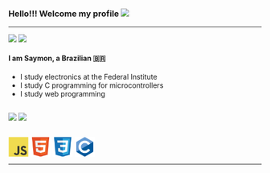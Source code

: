 ### Hello!!! Welcome my profile <img src="https://raw.githubusercontent.com/iampavangandhi/iampavangandhi/master/gifs/Hi.gif" width="20px">
___

<div>
 <a href ="mailto:saymonnnvict0r@gmail.com" target="_blank" ><img src="https://img.shields.io/badge/-Gmail-%23333?style=for-the-badge&logo=gmail&logoColor=white"></a>
 <a href ="https://www.linkedin.com/in/saymon-victor-b31704213/" target="_blank"><img src="https://img.shields.io/badge/-LinkedIn-%230077B5?style=for-the-badge&logo=linkedin&logoColor=white" target="_blank"></a> 
</div>

#### I am Saymon, a Brazilian :brazil:


- I study electronics at the Federal Institute
- I study C programming for microcontrollers
- I study web programming

##

<div>
 <img height="150px" src="https://github-readme-stats.vercel.app/api?username=Symonnv&show_icons=true&theme=tokyonight&include_all_commits=true&count_private=true"/>
 <img height="150px" src="https://github-readme-stats.vercel.app/api/top-langs/?username=Symonnv&layout=compact&langs_count=16&theme=tokyonight"/>
</div>

##

<div>
 <img align="center" height="40" width="40" alt:"JavaScript" src="https://raw.githubusercontent.com/devicons/devicon/master/icons/javascript/javascript-original.svg"/>
 <img align="center" height="40" width="40" alt:"Html" src="https://raw.githubusercontent.com/devicons/devicon/master/icons/html5/html5-original.svg"/>
 <img align="center" height="40" width="40" alt:"Css" src="https://raw.githubusercontent.com/devicons/devicon/master/icons/css3/css3-original.svg"/>
 <img align="center" height="40" width="40" alt:"C" src="https://raw.githubusercontent.com/devicons/devicon/master/icons/c/c-original.svg"/>
</div>

___
